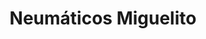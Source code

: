 ---
title: "Neumáticos Miguelito"
url: /leandro-n-alem/neumaticos-miguelito/
shop: reparación de automóviles
---
